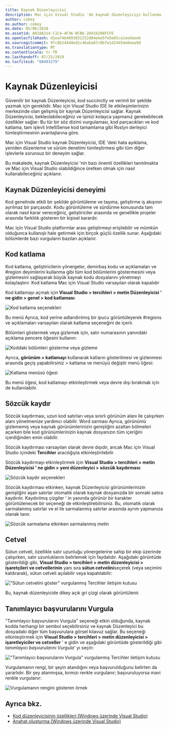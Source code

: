 ```yaml
---
title: Kaynak Düzenleyicisi
description: Mac için Visual Studio 'de kaynak düzenleyiciyi kullanma
author: cobey
ms.author: cobey
ms.date: 05/06/2018
ms.assetid: A018A314-C1C4-4F36-BCB6-2D434208FCFE
ms.openlocfilehash: d1ea74b4893032252d04ebe5fe5e65ca1eedaeeb
ms.sourcegitcommit: 9fc8b144d4ed1c46aba87c0b7e1d24454e0eea9d
ms.translationtype: MT
ms.contentlocale: tr-TR
ms.lasthandoff: 07/25/2019
ms.locfileid: "68493279"
---
```

# <a name="source-editor"></a>Kaynak Düzenleyicisi

Güvenilir bir kaynak Düzenleyicisi, kod succinctly ve verimli bir şekilde yazmak için gereklidir. Mac için Visual Studio IDE ile etkileşimlerinizin merkezinde olan gelişmiş bir kaynak Düzenleyicisi sağlar. Kaynak Düzenleyicisi, bekleolabileceğiniz ve işinizi kolayca yapmanız gerekebilecek özellikler sağlar: Bu tür bir söz dizimi vurgulaması, kod parçacıkları ve kod katlama, tam işlevli IntelliSense kod tamamlama gibi Roslyn derleyici tümleştirmesinin avantajlarına göre.

Mac için Visual Studio kaynak Düzenleyicisi, IDE 'deki hata ayıklama, yeniden düzenleme ve sürüm denetimi tümleştirmesi gibi tüm diğer işlevlerle sorunsuz bir deneyim sağlar.

Bu makalede, kaynak Düzenleyicisi 'nin bazı önemli özellikleri tanıtılmakta ve Mac için Visual Studio olabildiğince üretken olmak için nasıl kullanabileceğiniz açıklanır.

## <a name="the-source-editor-experience"></a>Kaynak Düzenleyicisi deneyimi

Kod genelinde etkili bir şekilde görüntüleme ve taşıma, geliştirme iş akışının ayrılmaz bir parçasıdır. Kodu görüntüleme ve sürdürme konusunda tam olarak nasıl karar vereceğiniz, geliştiriciler arasında ve genellikle projeler arasında farklılık gösteren bir kişisel karardır.

Mac için Visual Studio platformlar arası geliştirmeyi erişilebilir ve mümkün olduğunca kullanışlı hale getirmek için birçok güçlü özellik sunar. Aşağıdaki bölümlerde bazı vurguların bazıları açıklanır.

## <a name="code-folding"></a>Kod katlama

Kod katlama, geliştiricilerin yönergeler, demirbaş kodu ve açıklamaları ve #region deyimlerini kullanma gibi tüm kod bölümlerini göstermesini veya gizlemesini sağlayarak büyük kaynak kodu dosyalarını yönetmeyi kolaylaştırır. Kod katlama Mac için Visual Studio varsayılan olarak kapalıdır

Kod katlamayı açmak için **Visual Studio > tercihleri > metin Düzenleyicisi ' ne gidin > genel > kod katlaması**:

![Kod katlama seçenekleri](media/source-neweditor-image1.png)

Bu menü Ayrıca, kod yerine adlandırılmış bir ipucu görüntüleyerek #regions ve açıklamaları varsayılan olarak katlama seçeneğini de içerir.

Bölümleri göstermek veya gizlemek için, satır numarasının yanındaki açıklama pencere öğesini kullanın:

![Koddaki bölümleri gösterme veya gizleme](media/source-neweditor-image2.png)

Ayrıca, **görünüm > katlamayı** kullanarak katların gösterilmesi ve gizlenmesi arasında geçiş yapabilirsiniz > katlama ve menüyü değiştir menü öğesi:

![Katlama menüsü öğesi](media/source-editor-image19.png)

Bu menü öğesi, kod katlamayı etkinleştirmek veya devre dışı bırakmak için de kullanılabilir.

## <a name="word-wrap"></a>Sözcük kaydır

Sözcük kaydırması, uzun kod satırları veya sınırlı görünüm alanı ile çalışırken alanı yönetmenize yardımcı olabilir. Word sarması Ayrıca, görünümü gizlememiş veya kaynak görünümlerinizin genişliğini azaltan bölmeleri açarken bile kod görünümlerinizin kaynak dosyanızın tüm içeriğini içerdiğinden emin olabilir. 

Sözcük kaydırması varsayılan olarak devre dışıdır, ancak Mac için Visual Studio içindeki **Tercihler** aracılığıyla etkinleştirilebilir. 

Sözcük kaydırmayı etkinleştirmek için **Visual Studio > tercihleri > metin Düzenleyicisi ' ne gidin > yeni düzenleyici > sözcük kaydırması**:

![Sözcük kaydır seçenekleri](media/source-neweditor-wordwrap1.png)

Sözcük kaydırması etkinken, kaynak Düzenleyicisi görünümlerinizin genişliğini aşan satırlar otomatik olarak kaynak dosyanızda bir sonraki satıra kaydırılır. Kaydırılmış çizgiler ' in yanında görünür bir karakter görüntülenecek bir seçeneği de etkinleştirebilirsiniz. Bu, otomatik olarak sarmalanmış satırlar ve el ile sarmalanmış satırlar arasında ayrım yapmanıza olanak tanır.

![Sözcük sarmalama etkinken sarmalanmış metin](media/source-neweditor-wordwrap2.png)

## <a name="ruler"></a>Cetvel

Sütun cetveli, özellikle satır uzunluğu yönergelerine sahip bir ekip üzerinde çalışırken, satır uzunluklarını belirlemek için faydalıdır. Aşağıdaki görüntüde gösterildiği gibi, **Visual Studio > tercihleri > metin düzenleyicisi > işaretçileri ve cetvellerinin** yanı sıra **sütun cetvelini**seçerek (veya seçimini kaldırarak), sütun cetveli açılabilir veya kapatılabilir:

!["Sütun cetvelini göster" vurgulanmış Tercihler iletişim kutusu](media/source-editor-image5.png)

 Bu, kaynak düzenleyicide dikey açık gri çizgi olarak görüntülenir.

## <a name="highlight-identifier-references"></a>Tanımlayıcı başvurularını Vurgula

"Tanımlayıcı başvurularını Vurgula" seçeneği etkin olduğunda, kaynak kodda herhangi bir sembol seçebilirsiniz ve kaynak Düzenleyici bu dosyadaki diğer tüm başvurulara görsel kılavuz sağlar. Bu seçeneği etkinleştirmek için **Visual Studio > tercihleri > metin düzenleyicisi > işaretleyiciler ve cetveller** ' e gidin ve aşağıdaki görüntüde gösterildiği gibi _tanımlayıcı başvurularını Vurgula_' yı seçin:

!["Tanımlayıcı başvurularını Vurgula" vurgulanmış Tercihler iletişim kutusu](media/source-editor-image6.png)

Vurgulamanın rengi, bir şeyin atandığını veya başvurulduğunu belirten da yararlıdır. Bir şey atanmışsa, kırmızı renkle vurgulanır; başvuruluyorsa mavi renkle vurgulanır:

![Vurgulamanın rengini gösteren örnek](media/source-editor-image7.png)

## <a name="see-also"></a>Ayrıca bkz.

- [Kod düzenleyicisinin özellikleri (Windows üzerinde Visual Studio)](/visualstudio/ide/writing-code-in-the-code-and-text-editor)
- [Anahat oluşturma (Windows üzerinde Visual Studio)](/visualstudio/ide/outlining)
